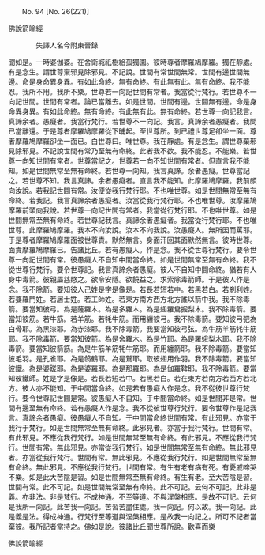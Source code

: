 ﻿　　No. 94 [No. 26(221)]

佛說箭喻經

　　　　失譯人名今附東晉錄


聞如是。一時婆伽婆。在舍衛城祇樹給孤獨園。彼時尊者摩羅鳩摩羅。獨在靜處。有是念生。謂世尊棄邪見除邪見。不記說。世間有常世間無常。世間有邊世間無邊。命是身命異身異。有如此命終。無有命終。有此無有此。無有命終。我不能忍。我所不用。我所不樂。世尊若一向記世間有常者。我當從行梵行。若世尊不一向記世間。世間有常者。論已當離去。如是世間。世間有邊。世間無有邊。命是身命異身異。有如此命終。無有命終。有此無有此。無有命終。若世尊一向記我言。真諦余者。愚癡者。我當行梵行。若世尊不一向記。我言。真諦余者愚癡者。我問已當離還。于是尊者摩羅鳩摩羅從下晡起。至世尊所。到已禮世尊足卻坐一面。尊者摩羅鳩摩羅卻坐一面已。白世尊曰。唯世尊。我在靜處。有是念生。謂世尊棄邪見除邪見。不記說世間有常乃至無有命終。此者我不欲。我不能忍。不能樂。若世尊一向知世間有常者。世尊當記之。世尊若一向不知世間有常者。但直言我不能知。如是世間無常至無有命終。若世尊一向知。我言真諦。余者愚癡。世尊當記之。若世尊不知。我言真諦。余者愚癡者。直言我不能知。此摩羅鳩摩羅。我前頗向汝說。若我記世間有常。汝便從我行梵行耶。不也唯世尊。如是世間無常至無有命終。若我記。我言真諦余者愚癡者。汝當從我行梵行耶。不也唯世尊。汝摩羅鳩摩羅前頭向我說。若世尊一向記世間有常者。我當從行梵行耶。不也唯世尊。如是世間無常至無有命終。若世尊記我言。真諦余者愚癡者。我當從行梵行耶。不也唯世尊。此摩羅鳩摩羅。我本不向汝說。汝本不向我說。汝愚癡人。無所因而罵耶。于是尊者摩羅鳩摩羅面被世尊責。默然無言。身面汗回其面默然無言。彼時世尊。面責摩羅鳩摩羅已。告諸比丘。若有愚癡人。作是念。我不從世尊行梵行。要令世尊一向記世間有常。彼愚癡人不自知中間當命終。如是世間無常至無有命終。我不從世尊行梵行。要令世尊記。我言真諦余者愚癡。彼人不自知中間命終。猶若有人身中毒箭。彼親屬慈愍之。欲令安隱。欲饒益之。求索除毒箭師。于是彼人作是念。我不除箭。要知彼人己姓是字是像是。若長若短若中。若黑若白。若剎利姓。若婆羅門姓。若居士姓。若工師姓。若東方南方西方北方誰以箭中我。我不除毒箭。要當知彼弓。為是薩羅木。為是多羅木。為是翅羅鴦掘梨木。我不除毒箭。要當知彼筋。若牛筋。若羊筋。若牦牛筋。而用纏彼弓。我不除毒箭。要知彼弓弝為白骨耶。為黑漆耶。為赤漆耶。我不除毒箭。我要當知彼弓弦。為牛筋羊筋牦牛筋耶。我不除毒箭。要當知彼箭。為是舍羅木。為是竹耶。為是羅蛾梨木耶。我不除毒箭。要當知彼箭筋。為是牛筋羊筋牦牛筋耶。而用纏箭耶。我不除毒箭。要當知彼毛羽。是孔雀耶。為是鸧鶴耶。為是鷲耶。取彼翅用作羽。我不除毒箭。要當知彼鐵。為是婆蹉耶。為是婆羅耶。為是那羅耶。為是伽羅鞞耶。我不除毒箭。要當知彼鐵師。姓是字是像是。若長若短若中。若黑若白。若在東方若南方若西方若北方。彼人亦不能知。于中間當命終。如是若有愚癡人作是念。我不從彼世尊行梵行。要令世尊記世間是常。彼愚癡人不自知。于中間當命終。如是世間非是常。世間有邊至無有命終。若有愚癡人作是念。我不從彼世尊行梵行。要令世尊作是記我言。真諦余者愚癡。彼愚癡人不自知。于中間當命終世間有常。有此邪見。亦當于我行于梵行。如是世間無常至無有命終。此邪見者。亦當于我行梵行。世間有常。有此邪見。不應從我行梵行。如是世間無常至無有命終。有此邪見。不應從我行梵行。世間有常。無此邪見。亦當從我行梵行。如是世間無常至無有命終。無此邪見者。亦當從我行梵行。世間有常。無此邪見。不應從我行梵行。如是世間無常至無有命終。無此邪見。不應從我行梵行。世間有常。有生有老有病有死。有憂戚啼哭不樂。如是此大苦陰是習。如是世間無常至無有命終。有生有老。至大苦陰是習。世間有常。此不可記。如是世間無常至無有命終。此不可記。云何不可記。此非是義。亦非法。非是梵行。不成神通。不至等道。不與涅槃相應。是故不可記。云何是我所一向記。此苦我一向記。苦習苦盡住處。我一向記。何以故。我一向記。此是義是法。得成神通。行梵行至等道與涅槃相應。是故我一向記之。所可不記者當棄彼。我所記者當持之。佛如是說。彼諸比丘聞世尊所說。歡喜而樂

佛說箭喻經
